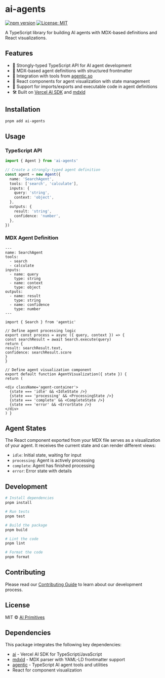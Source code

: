 # ai-agents

[![npm version](https://badge.fury.io/js/ai-agents.svg)](https://www.npmjs.com/package/ai-agents)
[![License: MIT](https://img.shields.io/badge/License-MIT-yellow.svg)](https://opensource.org/licenses/MIT)

A TypeScript library for building AI agents with MDX-based definitions and React visualizations.

## Features

- 🤖 Strongly-typed TypeScript API for AI agent development
- 📝 MDX-based agent definitions with structured frontmatter
- 🔧 Integration with tools from [agentic.so](https://agentic.so)
- 🎨 React components for agent visualization with state management
- 🔄 Support for imports/exports and executable code in agent definitions
- 🛠️ Built on [Vercel AI SDK](https://sdk.vercel.ai) and [mdxld](https://mdx.org.ai)

## Installation

```bash
pnpm add ai-agents
```

## Usage

### TypeScript API

```typescript
import { Agent } from 'ai-agents'

// Create a strongly-typed agent definition
const agent = new Agent({
  name: 'SearchAgent',
  tools: ['search', 'calculate'],
  inputs: {
    query: 'string',
    context: 'object',
  },
  outputs: {
    result: 'string',
    confidence: 'number',
  },
})
```

### MDX Agent Definition

```mdx
---
name: SearchAgent
tools:
  - search
  - calculate
inputs:
  - name: query
    type: string
  - name: context
    type: object
outputs:
  - name: result
    type: string
  - name: confidence
    type: number
---

import { Search } from 'agentic'

// Define agent processing logic
export const process = async ({ query, context }) => {
const searchResult = await Search.execute(query)
return {
result: searchResult.text,
confidence: searchResult.score
}
}

// Define agent visualization component
export default function AgentVisualization({ state }) {
return (

<div className='agent-container'>
  {state === 'idle' && <IdleState />}
  {state === 'processing' && <ProcessingState />}
  {state === 'complete' && <CompleteState />}
  {state === 'error' && <ErrorState />}
</div>
) }
```

## Agent States

The React component exported from your MDX file serves as a visualization of your agent. It receives the current state and can render different views:

- `idle`: Initial state, waiting for input
- `processing`: Agent is actively processing
- `complete`: Agent has finished processing
- `error`: Error state with details

## Development

```bash
# Install dependencies
pnpm install

# Run tests
pnpm test

# Build the package
pnpm build

# Lint the code
pnpm lint

# Format the code
pnpm format
```

## Contributing

Please read our [Contributing Guide](./CONTRIBUTING.md) to learn about our development process.

## License

MIT © [AI Primitives](https://mdx.org.ai)

## Dependencies

This package integrates the following key dependencies:

- [ai](https://www.npmjs.com/package/ai) - Vercel AI SDK for TypeScript/JavaScript
- [mdxld](https://www.npmjs.com/package/mdxld) - MDX parser with YAML-LD frontmatter support
- [agentic](https://agentic.so) - TypeScript AI agent tools and utilities
- React for component visualization
